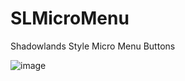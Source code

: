# SLMicroMenu
Shadowlands Style Micro Menu Buttons

![image](https://user-images.githubusercontent.com/49792789/198857765-64185d28-7d47-4c6e-b2d7-52d93550fe8f.png)

